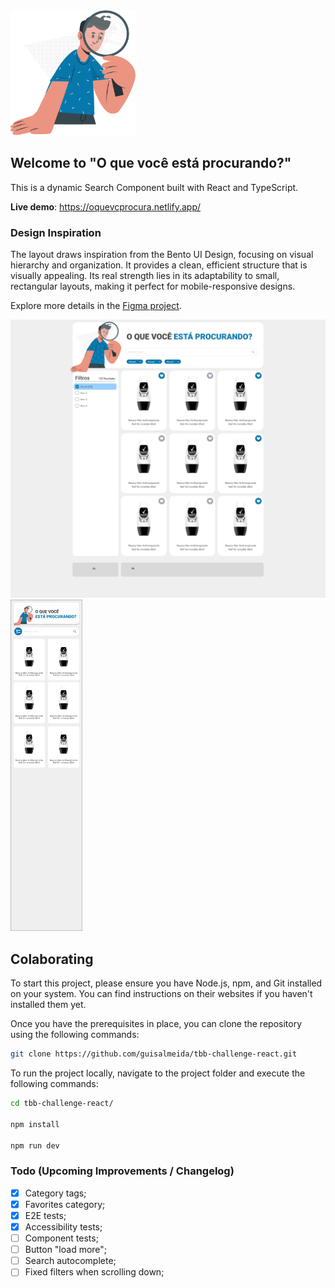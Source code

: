 <div align="left">
  <a href="https://oquevcprocura.netlify.app/" target="_blank">
    <img alt="Logo" src="./public/images/search.svg" width="200" />
  </a>
</div>

## Welcome to "O que você está procurando?"

This is a dynamic Search Component built with React and TypeScript.  

**Live demo**: https://oquevcprocura.netlify.app/

### Design Inspiration
The layout draws inspiration from the Bento UI Design, focusing on visual hierarchy and organization. It provides a clean, efficient structure that is visually appealing. Its real strength lies in its adaptability to small, rectangular layouts, making it perfect for mobile-responsive designs.

Explore more details in the [Figma project](https://www.figma.com/file/FkSkyHfMGyH4laPpxs0333/Other-Projects?type=design&node-id=37%3A95&mode=design&t=aN4PU55f7nK6zRuY-1).

<div>
  <img alt="Desktop Preview" src="./public/images/newdesktop.png" width="600" />
  <img alt="Mobile Preview" src="./public/images/mobile1.png" width="115" />
</div>

## Colaborating  
To start this project, please ensure you have Node.js, npm, and Git installed on your system. You can find instructions on their websites if you haven't installed them yet.

Once you have the prerequisites in place, you can clone the repository using the following commands:

```bash
git clone https://github.com/guisalmeida/tbb-challenge-react.git
```

To run the project locally, navigate to the project folder and execute the following commands:

```bash
cd tbb-challenge-react/

npm install

npm run dev
```


### Todo (Upcoming Improvements / Changelog)

- [x] Category tags;
- [x] Favorites category;
- [x] E2E tests;
- [x] Accessibility tests;
- [ ] Component tests;
- [ ] Button "load more";
- [ ] Search autocomplete;
- [ ] Fixed filters when scrolling down;

